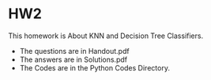 # HW2

This homework is About KNN and Decision Tree Classifiers.

* The questions are in Handout.pdf
* The answers are in Solutions.pdf
* The Codes are in the Python Codes Directory.
